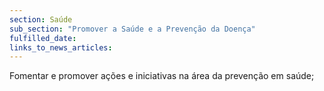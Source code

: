 ```yaml
---
section: Saúde
sub_section: "Promover a Saúde e a Prevenção da Doença"
fulfilled_date:
links_to_news_articles:
---
```


Fomentar e promover ações e iniciativas na área da prevenção em saúde;